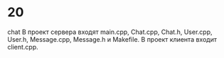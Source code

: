# 20
chat
В проект сервера входят main.cpp, Chat.cpp, Chat.h, User.cpp, User.h, Message.cpp, Message.h и Makefile.
В проект клиента входит client.cpp.
